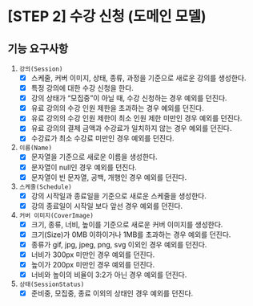 # [STEP 2] 수강 신청 (도메인 모델)

## 기능 요구사항
1. `강의(Session)`
   - [x]  스케줄, 커버 이미지, 상태, 종류, 과정을 기준으로 새로운 강의를 생성한다.
   - [x]  특정 강의에 대한 수강 신청을 한다.
   - [x]  강의 상태가 “모집중”이 아닐 때, 수강 신청하는 경우 예외를 던진다.
   - [x]  유료 강의의 수강 인원 제한을 초과하는 경우 예외를 던진다.
   - [x]  유료 강의의 수강 인원 제한이 최소 인원 제한 미만인 경우 예외를 던진다.
   - [x]  유료 강의의 결제 금액과 수강료가 일치하지 않는 경우 예외를 던진다.
   - [x]  수강료가 최소 수강료 미만인 경우 예외를 던진다.
2. `이름(Name)`
   - [x]  문자열을 기준으로 새로운 이름을 생성한다.
   - [x]  문자열이 null인 경우 예외를 던진다.
   - [x]  문자열이 빈 문자열, 공백, 개행인 경우 예외를 던진다.
3. `스케줄(Schedule)`
   - [x]  강의 시작일과 종료일을 기준으로 새로운 스케줄을 생성한다.
   - [x]  강의 종료일이 시작일 보다 앞선 경우 예외를 던진다.
4. `커버 이미지(CoverImage)`
   - [x]  크기, 종류, 너비, 높이를 기준으로 새로운 커버 이미지를 생성한다.
   - [x]  크기(Size)가 0MB 이하이거나 1MB를 초과하는 경우 예외를 던진다.
   - [x]  종류가 gif, jpg, jpeg, png, svg 이외인 경우 예외를 던진다.
   - [x]  너비가 300px 미만인 경우 예외를 던진다.
   - [x]  높이가 200px 미만인 경우 예외를 던진다.
   - [x]  너비와 높이의 비율이 3:2가 아닌 경우 예외를 던진다.
5. `상태(SessionStatus)`
   - [x]  준비중, 모집중, 종료 이외의 상태인 경우 예외를 던진다.
